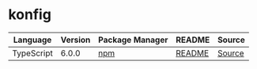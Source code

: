 # konfig

|Language|Version|Package Manager|README|Source|
|-|-|-|-|-|
|TypeScript|6.0.0|[npm](https://www.npmjs.com/package/newscatcherapi-typescript-sdk/v/6.0.0)|[README](https://github.com/konfig-dev/newscatcher-sdks/tree/main/v3/typescript#readme)|[Source](https://github.com/konfig-dev/newscatcher-sdks/tree/main/v3/typescript)|